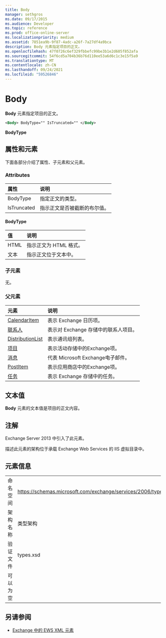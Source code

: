 ```yaml
---
title: Body
manager: sethgros
ms.date: 09/17/2015
ms.audience: Developer
ms.topic: reference
ms.prod: office-online-server
ms.localizationpriority: medium
ms.assetid: 7851ea9b-9f87-4adc-a26f-7a27df4a9bca
description: Body 元素指定项目的正文。
ms.openlocfilehash: 47f0726c6ef329fbbefc99be3b1e2d605f852afa
ms.sourcegitcommit: 54f6cd5a704b36b76d110ee53a6d6c1c3e15f5a9
ms.translationtype: MT
ms.contentlocale: zh-CN
ms.lasthandoff: 09/24/2021
ms.locfileid: "59526846"
---
```

# <a name="body"></a>Body

**Body** 元素指定项目的正文。 
  
```XML
<Body> BodyType="" IsTruncated="" </Body>
```

 **BodyType**
## <a name="attributes-and-elements"></a>属性和元素

下面各部分介绍了属性、子元素和父元素。
  
### <a name="attributes"></a>Attributes

|**属性**|**说明**|
|:-----|:-----|
|BodyType  <br/> |指定正文的类型。  <br/> |
|IsTruncated  <br/> |指示正文是否被截断的布尔值。  <br/> |
   
#### <a name="bodytype"></a>BodyType

|**值**|**说明**|
|:-----|:-----|
|HTML  <br/> |指示正文为 HTML 格式。  <br/> |
|文本  <br/> |指示正文位于文本中。  <br/> |
   
### <a name="child-elements"></a>子元素

无。
  
### <a name="parent-elements"></a>父元素

|**元素**|**说明**|
|:-----|:-----|
|[CalendarItem](calendaritem.md) <br/> |表示 Exchange 日历项。  <br/> |
|[联系人](contact.md) <br/> |表示对 Exchange 存储中的联系人项目。  <br/> |
|[DistributionList](distributionlist.md) <br/> |表示通讯组列表。  <br/> |
|[项目](item.md) <br/> |表示活动存储中的Exchange项。  <br/> |
|[消息](message-ex15websvcsotherref.md) <br/> |代表 Microsoft Exchange电子邮件。  <br/> |
|[PostItem](postitem.md) <br/> |表示应用商店中的Exchange项。  <br/> |
|[任务](task.md) <br/> |表示 Exchange 存储中的任务。  <br/> |
   
## <a name="text-value"></a>文本值

**Body** 元素的文本值是项目的正文内容。 
  
## <a name="remarks"></a>注解

Exchange Server 2013 中引入了此元素。
  
描述此元素的架构位于承载 Exchange Web Services 的 IIS 虚拟目录中。
  
## <a name="element-information"></a>元素信息

|||
|:-----|:-----|
|命名空间  <br/> |https://schemas.microsoft.com/exchange/services/2006/types  <br/> |
|架构名称  <br/> |类型架构  <br/> |
|验证文件  <br/> |types.xsd  <br/> |
|可以为空  <br/> ||
   
## <a name="see-also"></a>另请参阅



- [Exchange 中的 EWS XML 元素](ews-xml-elements-in-exchange.md)

